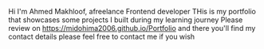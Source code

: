 Hi
I'm Ahmed Makhloof, afreelance Frontend developer
THis is my portfolio that showcases some projects I built during my learning journey
Please review on https://midohima2006.github.io/Portfolio and there you'll find my contact details
please feel free to contact me if you wish

